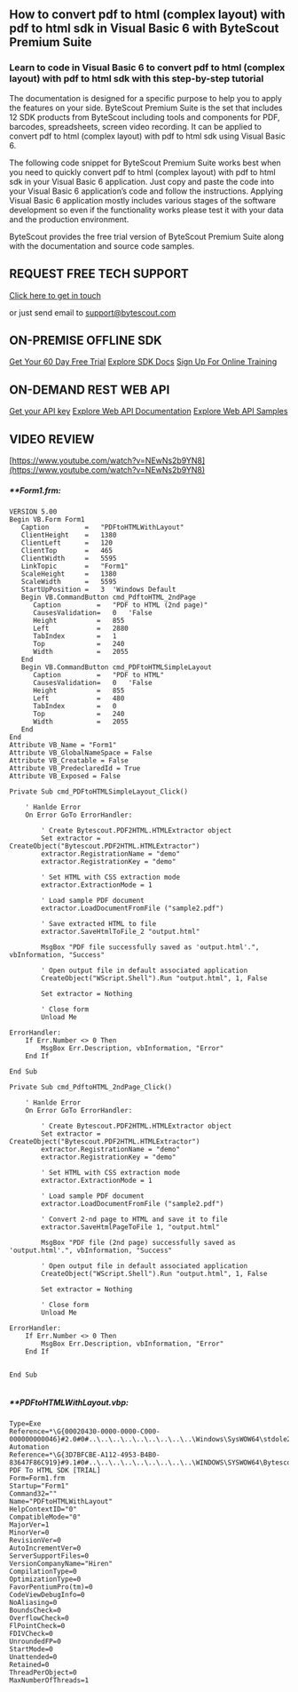 ## How to convert pdf to html (complex layout) with pdf to html sdk in Visual Basic 6 with ByteScout Premium Suite

### Learn to code in Visual Basic 6 to convert pdf to html (complex layout) with pdf to html sdk with this step-by-step tutorial

The documentation is designed for a specific purpose to help you to apply the features on your side. ByteScout Premium Suite is the set that includes 12 SDK products from ByteScout including tools and components for PDF, barcodes, spreadsheets, screen video recording. It can be applied to convert pdf to html (complex layout) with pdf to html sdk using Visual Basic 6.

The following code snippet for ByteScout Premium Suite works best when you need to quickly convert pdf to html (complex layout) with pdf to html sdk in your Visual Basic 6 application. Just copy and paste the code into your Visual Basic 6 application’s code and follow the instructions. Applying Visual Basic 6 application mostly includes various stages of the software development so even if the functionality works please test it with your data and the production environment.

ByteScout provides the free trial version of ByteScout Premium Suite along with the documentation and source code samples.

## REQUEST FREE TECH SUPPORT

[Click here to get in touch](https://bytescout.zendesk.com/hc/en-us/requests/new?subject=ByteScout%20Premium%20Suite%20Question)

or just send email to [support@bytescout.com](mailto:support@bytescout.com?subject=ByteScout%20Premium%20Suite%20Question) 

## ON-PREMISE OFFLINE SDK 

[Get Your 60 Day Free Trial](https://bytescout.com/download/web-installer?utm_source=github-readme)
[Explore SDK Docs](https://bytescout.com/documentation/index.html?utm_source=github-readme)
[Sign Up For Online Training](https://academy.bytescout.com/)


## ON-DEMAND REST WEB API

[Get your API key](https://pdf.co/documentation/api?utm_source=github-readme)
[Explore Web API Documentation](https://pdf.co/documentation/api?utm_source=github-readme)
[Explore Web API Samples](https://github.com/bytescout/ByteScout-SDK-SourceCode/tree/master/PDF.co%20Web%20API)

## VIDEO REVIEW

[https://www.youtube.com/watch?v=NEwNs2b9YN8](https://www.youtube.com/watch?v=NEwNs2b9YN8)




<!-- code block begin -->

##### ****Form1.frm:**
    
```
VERSION 5.00
Begin VB.Form Form1 
   Caption         =   "PDFtoHTMLWithLayout"
   ClientHeight    =   1380
   ClientLeft      =   120
   ClientTop       =   465
   ClientWidth     =   5595
   LinkTopic       =   "Form1"
   ScaleHeight     =   1380
   ScaleWidth      =   5595
   StartUpPosition =   3  'Windows Default
   Begin VB.CommandButton cmd_PdftoHTML_2ndPage 
      Caption         =   "PDF to HTML (2nd page)"
      CausesValidation=   0   'False
      Height          =   855
      Left            =   2880
      TabIndex        =   1
      Top             =   240
      Width           =   2055
   End
   Begin VB.CommandButton cmd_PDFtoHTMLSimpleLayout 
      Caption         =   "PDF to HTML"
      CausesValidation=   0   'False
      Height          =   855
      Left            =   480
      TabIndex        =   0
      Top             =   240
      Width           =   2055
   End
End
Attribute VB_Name = "Form1"
Attribute VB_GlobalNameSpace = False
Attribute VB_Creatable = False
Attribute VB_PredeclaredId = True
Attribute VB_Exposed = False

Private Sub cmd_PDFtoHTMLSimpleLayout_Click()

    ' Hanlde Error
    On Error GoTo ErrorHandler:
        
        ' Create Bytescout.PDF2HTML.HTMLExtractor object
        Set extractor = CreateObject("Bytescout.PDF2HTML.HTMLExtractor")
        extractor.RegistrationName = "demo"
        extractor.RegistrationKey = "demo"

        ' Set HTML with CSS extraction mode
        extractor.ExtractionMode = 1

        ' Load sample PDF document
        extractor.LoadDocumentFromFile ("sample2.pdf")

        ' Save extracted HTML to file
        extractor.SaveHtmlToFile_2 "output.html"
        
        MsgBox "PDF file successfully saved as 'output.html'.", vbInformation, "Success"

        ' Open output file in default associated application
        CreateObject("WScript.Shell").Run "output.html", 1, False

        Set extractor = Nothing

        ' Close form
        Unload Me

ErrorHandler:
    If Err.Number <> 0 Then
        MsgBox Err.Description, vbInformation, "Error"
    End If

End Sub

Private Sub cmd_PdftoHTML_2ndPage_Click()

    ' Hanlde Error
    On Error GoTo ErrorHandler:
        
        ' Create Bytescout.PDF2HTML.HTMLExtractor object
        Set extractor = CreateObject("Bytescout.PDF2HTML.HTMLExtractor")
        extractor.RegistrationName = "demo"
        extractor.RegistrationKey = "demo"

        ' Set HTML with CSS extraction mode
        extractor.ExtractionMode = 1

        ' Load sample PDF document
        extractor.LoadDocumentFromFile ("sample2.pdf")

        ' Convert 2-nd page to HTML and save it to file
        extractor.SaveHtmlPageToFile 1, "output.html"
        
        MsgBox "PDF file (2nd page) successfully saved as 'output.html'.", vbInformation, "Success"

        ' Open output file in default associated application
        CreateObject("WScript.Shell").Run "output.html", 1, False

        Set extractor = Nothing

        ' Close form
        Unload Me

ErrorHandler:
    If Err.Number <> 0 Then
        MsgBox Err.Description, vbInformation, "Error"
    End If


End Sub


```

<!-- code block end -->    

<!-- code block begin -->

##### ****PDFtoHTMLWithLayout.vbp:**
    
```
Type=Exe
Reference=*\G{00020430-0000-0000-C000-000000000046}#2.0#0#..\..\..\..\..\..\..\..\..\Windows\SysWOW64\stdole2.tlb#OLE Automation
Reference=*\G{3D7BFCBE-A112-4953-B4B0-83647F86C919}#9.1#0#..\..\..\..\..\..\..\..\..\WINDOWS\SYSWOW64\Bytescout.PDF2HTML.tlb#ByteScout PDF To HTML SDK [TRIAL]
Form=Form1.frm
Startup="Form1"
Command32=""
Name="PDFtoHTMLWithLayout"
HelpContextID="0"
CompatibleMode="0"
MajorVer=1
MinorVer=0
RevisionVer=0
AutoIncrementVer=0
ServerSupportFiles=0
VersionCompanyName="Hiren"
CompilationType=0
OptimizationType=0
FavorPentiumPro(tm)=0
CodeViewDebugInfo=0
NoAliasing=0
BoundsCheck=0
OverflowCheck=0
FlPointCheck=0
FDIVCheck=0
UnroundedFP=0
StartMode=0
Unattended=0
Retained=0
ThreadPerObject=0
MaxNumberOfThreads=1

```

<!-- code block end -->